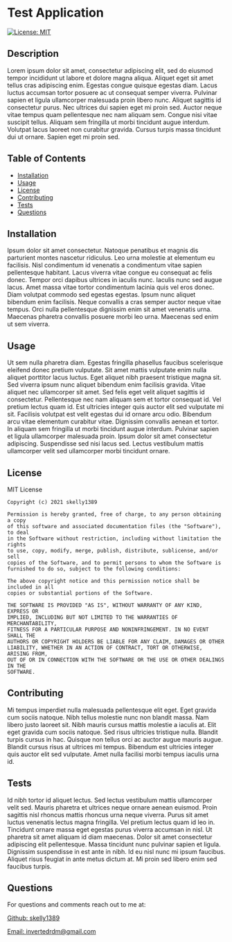 # Test Application

[![License: MIT](https://img.shields.io/badge/License-MIT-yellow.svg)](https://opensource.org/licenses/MIT)

## Description 

Lorem ipsum dolor sit amet, consectetur adipiscing elit, sed do eiusmod tempor incididunt ut labore et dolore magna aliqua. Aliquet eget sit amet tellus cras adipiscing enim. Egestas congue quisque egestas diam. Lacus luctus accumsan tortor posuere ac ut consequat semper viverra. Pulvinar sapien et ligula ullamcorper malesuada proin libero nunc. Aliquet sagittis id consectetur purus. Nec ultrices dui sapien eget mi proin sed. Auctor neque vitae tempus quam pellentesque nec nam aliquam sem. Congue nisi vitae suscipit tellus. Aliquam sem fringilla ut morbi tincidunt augue interdum. Volutpat lacus laoreet non curabitur gravida. Cursus turpis massa tincidunt dui ut ornare. Sapien eget mi proin sed.

## Table of Contents
- [Installation](#installation)
- [Usage](#usage)
- [License](#license)
- [Contributing](#contributing)
- [Tests](#tests)
- [Questions](#questions)

## Installation

Ipsum dolor sit amet consectetur. Natoque penatibus et magnis dis parturient montes nascetur ridiculus. Leo urna molestie at elementum eu facilisis. Nisl condimentum id venenatis a condimentum vitae sapien pellentesque habitant. Lacus viverra vitae congue eu consequat ac felis donec. Tempor orci dapibus ultrices in iaculis nunc. Iaculis nunc sed augue lacus. Amet massa vitae tortor condimentum lacinia quis vel eros donec. Diam volutpat commodo sed egestas egestas. Ipsum nunc aliquet bibendum enim facilisis. Neque convallis a cras semper auctor neque vitae tempus. Orci nulla pellentesque dignissim enim sit amet venenatis urna. Maecenas pharetra convallis posuere morbi leo urna. Maecenas sed enim ut sem viverra.

## Usage

Ut sem nulla pharetra diam. Egestas fringilla phasellus faucibus scelerisque eleifend donec pretium vulputate. Sit amet mattis vulputate enim nulla aliquet porttitor lacus luctus. Eget aliquet nibh praesent tristique magna sit. Sed viverra ipsum nunc aliquet bibendum enim facilisis gravida. Vitae aliquet nec ullamcorper sit amet. Sed felis eget velit aliquet sagittis id consectetur. Pellentesque nec nam aliquam sem et tortor consequat id. Vel pretium lectus quam id. Est ultricies integer quis auctor elit sed vulputate mi sit. Facilisis volutpat est velit egestas dui id ornare arcu odio. Bibendum arcu vitae elementum curabitur vitae. Dignissim convallis aenean et tortor. In aliquam sem fringilla ut morbi tincidunt augue interdum. Pulvinar sapien et ligula ullamcorper malesuada proin. Ipsum dolor sit amet consectetur adipiscing. Suspendisse sed nisi lacus sed. Lectus vestibulum mattis ullamcorper velit sed ullamcorper morbi tincidunt ornare.

## License

MIT License

    Copyright (c) 2021 skelly1389
    
    Permission is hereby granted, free of charge, to any person obtaining a copy
    of this software and associated documentation files (the "Software"), to deal
    in the Software without restriction, including without limitation the rights
    to use, copy, modify, merge, publish, distribute, sublicense, and/or sell
    copies of the Software, and to permit persons to whom the Software is
    furnished to do so, subject to the following conditions:
    
    The above copyright notice and this permission notice shall be included in all
    copies or substantial portions of the Software.
    
    THE SOFTWARE IS PROVIDED "AS IS", WITHOUT WARRANTY OF ANY KIND, EXPRESS OR
    IMPLIED, INCLUDING BUT NOT LIMITED TO THE WARRANTIES OF MERCHANTABILITY,
    FITNESS FOR A PARTICULAR PURPOSE AND NONINFRINGEMENT. IN NO EVENT SHALL THE
    AUTHORS OR COPYRIGHT HOLDERS BE LIABLE FOR ANY CLAIM, DAMAGES OR OTHER
    LIABILITY, WHETHER IN AN ACTION OF CONTRACT, TORT OR OTHERWISE, ARISING FROM,
    OUT OF OR IN CONNECTION WITH THE SOFTWARE OR THE USE OR OTHER DEALINGS IN THE
    SOFTWARE. 

## Contributing

Mi tempus imperdiet nulla malesuada pellentesque elit eget. Eget gravida cum sociis natoque. Nibh tellus molestie nunc non blandit massa. Nam libero justo laoreet sit. Nibh mauris cursus mattis molestie a iaculis at. Elit eget gravida cum sociis natoque. Sed risus ultricies tristique nulla. Blandit turpis cursus in hac. Quisque non tellus orci ac auctor augue mauris augue. Blandit cursus risus at ultrices mi tempus. Bibendum est ultricies integer quis auctor elit sed vulputate. Amet nulla facilisi morbi tempus iaculis urna id.

## Tests

Id nibh tortor id aliquet lectus. Sed lectus vestibulum mattis ullamcorper velit sed. Mauris pharetra et ultrices neque ornare aenean euismod. Proin sagittis nisl rhoncus mattis rhoncus urna neque viverra. Purus sit amet luctus venenatis lectus magna fringilla. Vel pretium lectus quam id leo in. Tincidunt ornare massa eget egestas purus viverra accumsan in nisl. Ut pharetra sit amet aliquam id diam maecenas. Dolor sit amet consectetur adipiscing elit pellentesque. Massa tincidunt nunc pulvinar sapien et ligula. Dignissim suspendisse in est ante in nibh. Id eu nisl nunc mi ipsum faucibus. Aliquet risus feugiat in ante metus dictum at. Mi proin sed libero enim sed faucibus turpis.

## Questions
For questions and comments reach out to me at:

[Github: skelly1389](https://github.com/skelly1389) 

[Email: invertedrdm@gmail.com](invertedrdm@gmail.com)


